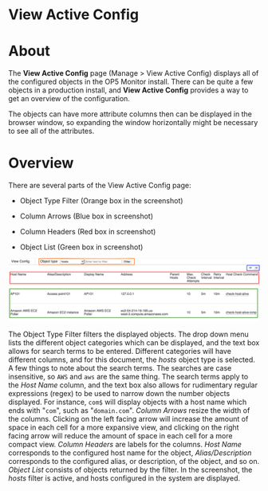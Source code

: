 # View Active Config

# About

The **View Active Config** page (Manage \> View Active Config) displays all of the configured objects in the OP5 Monitor install. There can be quite a few objects in a production install, and **View Active Config** provides a way to get an overview of the configuration.

The objects can have more attribute columns then can be displayed in the browser window, so expanding the window horizontally might be necessary to see all of the attributes.

# Overview

There are several parts of the View Active Config page:

-   Object Type Filter (Orange box in the screenshot)

-   Column Arrows (Blue box in screenshot)

-   Column Headers (Red box in screenshot)

-   Object List (Green box in screenshot)

![](attachments/23792660/23793026.png)

The Object Type Filter filters the displayed objects. The drop down menu lists the different object categories which can be displayed, and the text box allows for search terms to be entered. Different categories will have different columns, and for this document, the *hosts* object type is selected.
A few things to note about the search terms. The searches are case insensitive, so `AWS` and `aws` are the same thing. The search terms apply to the *Host Name* column, and the text box also allows for rudimentary regular expressions (regex) to be used to narrow down the number objects displayed. For instance, `com$` will display objects with a host name which ends with "`com`", such as "`domain.com`".
*Column Arrows* resize the width of the columns. Clicking on the left facing arrow will increase the amount of space in each cell for a more expansive view, and clicking on the right facing arrow will reduce the amount of space in each cell for a more compact view.
*Column Headers* are labels for the columns. *Host Name* corresponds to the configured host name for the object, *Alias/Description* corresponds to the configured alias, or description, of the object, and so on.
*Object List* consists of objects returned by the filter. In the screenshot, the *hosts* filter is active, and hosts configured in the system are displayed.

 

